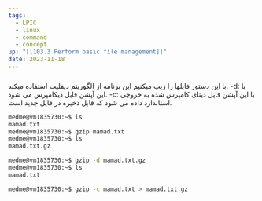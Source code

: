```yaml
---
tags:
  - LPIC
  - linux
  - command
  - concept
up: "[[103.3 Perform basic file management]]"
date: 2023-11-18
---
```

###
با این دستور فایلها را زیپ میکنیم این برنامه از الگوریتم دیفلیت استفاده میکند.
-d:
با این آپشن فایل دیکامپرس می شود.
-c:
با این آپشن فایل دیتای کامپرس شده به خروجی استاندارد داده می شود که قابل ذخیره در فایل جدید است.

```bash
medme@vm1835730:~$ ls
mamad.txt
medme@vm1835730:~$ gzip mamad.txt
medme@vm1835730:~$ ls
mamad.txt.gz

medme@vm1835730:~$ gzip -d mamad.txt.gz
medme@vm1835730:~$ ls
mamad.txt

medme@vm1835730:~$ gzip -c mamad.txt > mamad.txt.gz

```